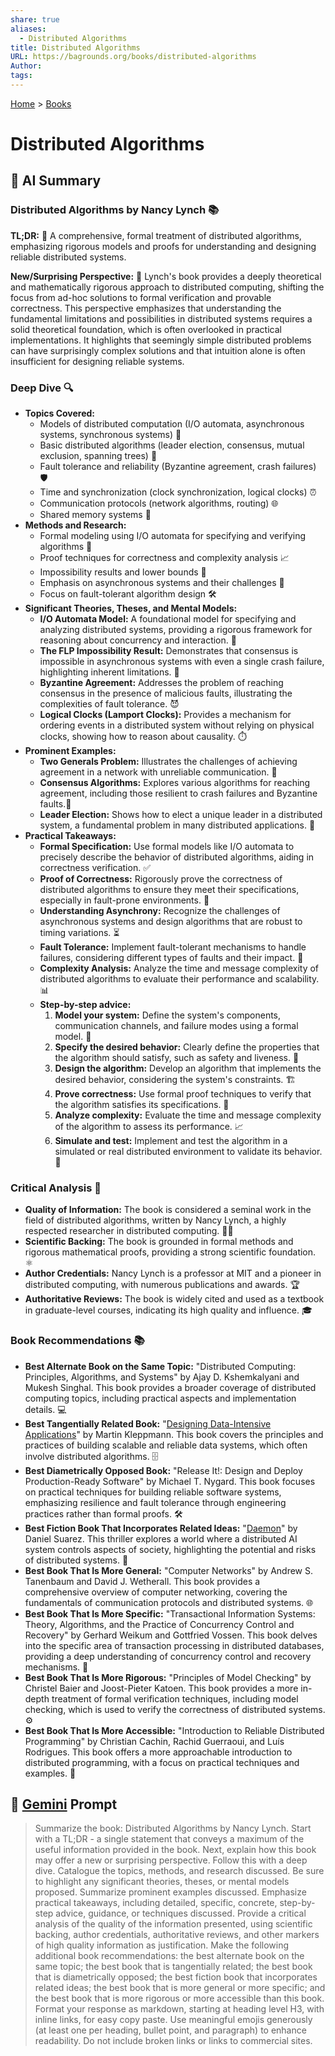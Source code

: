 ```yaml
---
share: true
aliases:
  - Distributed Algorithms
title: Distributed Algorithms
URL: https://bagrounds.org/books/distributed-algorithms
Author: 
tags: 
---
```

[Home](../index.md) > [Books](./index.md)  
# Distributed Algorithms  
## 🤖 AI Summary  
### Distributed Algorithms by Nancy Lynch 📚  
**TL;DR:** 🚀 A comprehensive, formal treatment of distributed algorithms, emphasizing rigorous models and proofs for understanding and designing reliable distributed systems.  
  
**New/Surprising Perspective:** 🤔 Lynch's book provides a deeply theoretical and mathematically rigorous approach to distributed computing, shifting the focus from ad-hoc solutions to formal verification and provable correctness. This perspective emphasizes that understanding the fundamental limitations and possibilities in distributed systems requires a solid theoretical foundation, which is often overlooked in practical implementations. It highlights that seemingly simple distributed problems can have surprisingly complex solutions and that intuition alone is often insufficient for designing reliable systems.  
  
### Deep Dive 🔍  
* **Topics Covered:**  
    * Models of distributed computation (I/O automata, asynchronous systems, synchronous systems) 🤖  
    * Basic distributed algorithms (leader election, consensus, mutual exclusion, spanning trees) 🌳  
    * Fault tolerance and reliability (Byzantine agreement, crash failures) 🛡️  
    * Time and synchronization (clock synchronization, logical clocks) ⏰  
    * Communication protocols (network algorithms, routing) 🌐  
    * Shared memory systems 💾  
* **Methods and Research:**  
    * Formal modeling using I/O automata for specifying and verifying algorithms 📝  
    * Proof techniques for correctness and complexity analysis 📈  
    * Impossibility results and lower bounds 🚫  
    * Emphasis on asynchronous systems and their challenges 🔄  
    * Focus on fault-tolerant algorithm design 🛠️  
* **Significant Theories, Theses, and Mental Models:**  
    * **I/O Automata Model:** A foundational model for specifying and analyzing distributed systems, providing a rigorous framework for reasoning about concurrency and interaction. 🧩  
    * **The FLP Impossibility Result:** Demonstrates that consensus is impossible in asynchronous systems with even a single crash failure, highlighting inherent limitations. 🛑  
    * **Byzantine Agreement:** Addresses the problem of reaching consensus in the presence of malicious faults, illustrating the complexities of fault tolerance. 😈  
    * **Logical Clocks (Lamport Clocks):** Provides a mechanism for ordering events in a distributed system without relying on physical clocks, showing how to reason about causality. ⏱️  
* **Prominent Examples:**  
    * **Two Generals Problem:** Illustrates the challenges of achieving agreement in a network with unreliable communication. 📜  
    * **Consensus Algorithms:** Explores various algorithms for reaching agreement, including those resilient to crash failures and Byzantine faults.🤝  
    * **Leader Election:** Shows how to elect a unique leader in a distributed system, a fundamental problem in many distributed applications. 👑  
* **Practical Takeaways:**  
    * **Formal Specification:** Use formal models like I/O automata to precisely describe the behavior of distributed algorithms, aiding in correctness verification. ✅  
    * **Proof of Correctness:** Rigorously prove the correctness of distributed algorithms to ensure they meet their specifications, especially in fault-prone environments. 🔬  
    * **Understanding Asynchrony:** Recognize the challenges of asynchronous systems and design algorithms that are robust to timing variations. ⏳  
    * **Fault Tolerance:** Implement fault-tolerant mechanisms to handle failures, considering different types of faults and their impact. 🔧  
    * **Complexity Analysis:** Analyze the time and message complexity of distributed algorithms to evaluate their performance and scalability. 📊  
    * **Step-by-step advice:**  
        1.  **Model your system:** Define the system's components, communication channels, and failure modes using a formal model. 📝  
        2.  **Specify the desired behavior:** Clearly define the properties that the algorithm should satisfy, such as safety and liveness. 🎯  
        3.  **Design the algorithm:** Develop an algorithm that implements the desired behavior, considering the system's constraints. 🏗️  
        4.  **Prove correctness:** Use formal proof techniques to verify that the algorithm satisfies its specifications. 💯  
        5.  **Analyze complexity:** Evaluate the time and message complexity of the algorithm to assess its performance. 📈  
        6.  **Simulate and test:** Implement and test the algorithm in a simulated or real distributed environment to validate its behavior. 🧪  
  
### Critical Analysis 🧐  
* **Quality of Information:** The book is considered a seminal work in the field of distributed algorithms, written by Nancy Lynch, a highly respected researcher in distributed computing. 👩‍🔬  
* **Scientific Backing:** The book is grounded in formal methods and rigorous mathematical proofs, providing a strong scientific foundation. ⚛️  
* **Author Credentials:** Nancy Lynch is a professor at MIT and a pioneer in distributed computing, with numerous publications and awards. 🏆  
* **Authoritative Reviews:** The book is widely cited and used as a textbook in graduate-level courses, indicating its high quality and influence. 🎓  
  
### Book Recommendations 📚  
* **Best Alternate Book on the Same Topic:** "Distributed Computing: Principles, Algorithms, and Systems" by Ajay D. Kshemkalyani and Mukesh Singhal. This book provides a broader coverage of distributed computing topics, including practical aspects and implementation details. 💻  
* **Best Tangentially Related Book:** "[Designing Data-Intensive Applications](./designing-data-intensive-applications.md)" by Martin Kleppmann. This book covers the principles and practices of building scalable and reliable data systems, which often involve distributed algorithms. 🗄️  
* **Best Diametrically Opposed Book:** "Release It!: Design and Deploy Production-Ready Software" by Michael T. Nygard. This book focuses on practical techniques for building reliable software systems, emphasizing resilience and fault tolerance through engineering practices rather than formal proofs. 🛠️  
* **Best Fiction Book That Incorporates Related Ideas:** "[Daemon](./daemon.md)" by Daniel Suarez. This thriller explores a world where a distributed AI system controls aspects of society, highlighting the potential and risks of distributed systems. 🤖  
* **Best Book That Is More General:** "Computer Networks" by Andrew S. Tanenbaum and David J. Wetherall. This book provides a comprehensive overview of computer networking, covering the fundamentals of communication protocols and distributed systems. 🌐  
* **Best Book That Is More Specific:** "Transactional Information Systems: Theory, Algorithms, and the Practice of Concurrency Control and Recovery" by Gerhard Weikum and Gottfried Vossen. This book delves into the specific area of transaction processing in distributed databases, providing a deep understanding of concurrency control and recovery mechanisms. 💾  
* **Best Book That Is More Rigorous:** "Principles of Model Checking" by Christel Baier and Joost-Pieter Katoen. This book provides a more in-depth treatment of formal verification techniques, including model checking, which is used to verify the correctness of distributed systems. ⚙️  
* **Best Book That Is More Accessible:** "Introduction to Reliable Distributed Programming" by Christian Cachin, Rachid Guerraoui, and Luís Rodrigues. This book offers a more approachable introduction to distributed programming, with a focus on practical techniques and examples. 📖  
  
## 💬 [Gemini](https://gemini.google.com) Prompt  
> Summarize the book: Distributed Algorithms by Nancy Lynch. Start with a TL;DR - a single statement that conveys a maximum of the useful information provided in the book. Next, explain how this book may offer a new or surprising perspective. Follow this with a deep dive. Catalogue the topics, methods, and research discussed. Be sure to highlight any significant theories, theses, or mental models proposed. Summarize prominent examples discussed. Emphasize practical takeaways, including detailed, specific, concrete, step-by-step advice, guidance, or techniques discussed. Provide a critical analysis of the quality of the information presented, using scientific backing, author credentials, authoritative reviews, and other markers of high quality information as justification. Make the following additional book recommendations: the best alternate book on the same topic; the best book that is tangentially related; the best book that is diametrically opposed; the best fiction book that incorporates related ideas; the best book that is more general or more specific; and the best book that is more rigorous or more accessible than this book. Format your response as markdown, starting at heading level H3, with inline links, for easy copy paste. Use meaningful emojis generously (at least one per heading, bullet point, and paragraph) to enhance readability. Do not include broken links or links to commercial sites.
